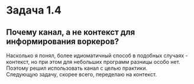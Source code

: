 # Задача 1.4
## Почему канал, а не контекст для информирования воркеров?
Насколько я понял, более идиоматичный способ в подобных случаях - контекст, но при этом для небольших программ разницы особо нет. Поэтому решил использовать канал с целью практики.  
Следующую задачу, скорее всего, переделаю на контекст.